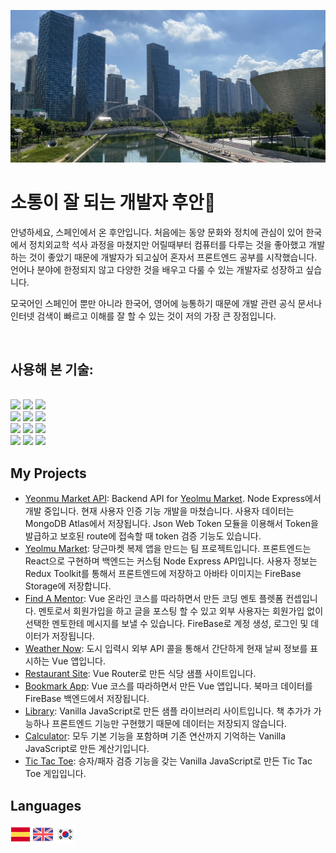 <p align="center">
    <img src="https://github.com/Resdayn/Resdayn/blob/main/img/centralPark.JPG?raw=true">
</p>

# 소통이 잘 되는 개발자 후안👋

안녕하세요, 스페인에서 온 후안입니다. 처음에는 동양 문화와 정치에 관심이 있어 한국에서 정치외교학 석사 과정을 마쳤지만 어릴때부터 컴퓨터를 다루는 것을 좋아했고 개발하는 것이 좋았기 때문에 개발자가 되고싶어 혼자서 프론트엔드 공부를 시작했습니다. 언어나 분야에 한정되지 않고 다양한 것을 배우고 다룰 수 있는 개발자로 성장하고 싶습니다.

모국어인 스페인어 뿐만 아니라 한국어, 영어에 능통하기 때문에 개발 관련 공식 문서나 인터넷 검색이 빠르고 이해를 잘 할 수 있는 것이 저의 가장 큰 장점입니다.

<br>

<!-- ## Hello! I'm Juan 👋

I'm currently self-studying web development, primarily focused on the frontend with the Vue.js framework but with aim to include backend in the future. 

I am also fluent in Spanish, English and Korean. -->

<!-- ## About Me
- 🔭 I’m currently working on ...
- 🌱 I’m currently learning ...
- 👯 I’m looking to collaborate on ...
- 🤔 I’m looking for help with ...
- 💬 Ask me about ...
- 📫 How to reach me: ...
- 😄 Pronouns: ...
- ⚡ Fun fact: ... -->

## 사용해 본 기술:
<br>
  <img src="https://img.shields.io/badge/HTML5-E34F26?style=for-the-badge&logo=html5&logoColor=white" />
  <img src="https://img.shields.io/badge/CSS3-1572B6?style=for-the-badge&logo=css3&logoColor=white" />
  <img src="https://img.shields.io/badge/JavaScript-323330?style=for-the-badge&logo=javascript&logoColor=F7DF1E">
  <br>
  <img src="https://img.shields.io/badge/Vue.js-35495E?style=for-the-badge&logo=vuedotjs&logoColor=4FC08D">
  <img src="https://img.shields.io/badge/Bootstrap-563D7C?style=for-the-badge&logo=bootstrap&logoColor=white">
  <img src="https://img.shields.io/badge/Python-FFD43B?style=for-the-badge&logo=python&logoColor=darkgreen">
  <br>
  <img src="https://img.shields.io/badge/Redux-593D88?style=for-the-badge&logo=redux&logoColor=white">
  <img src="https://img.shields.io/badge/MongoDB-4EA94B?style=for-the-badge&logo=mongodb&logoColor=white">
  <img src="https://img.shields.io/badge/Node.js-43853D?style=for-the-badge&logo=node.js&logoColor=white">
  <br>
  <img src="https://img.shields.io/badge/React-20232A?style=for-the-badge&logo=react&logoColor=61DAFB">
  <img src="https://img.shields.io/badge/Express.js-404D59?style=for-the-badge">
  <img src="https://img.shields.io/badge/PostgreSQL-316192?style=for-the-badge&logo=postgresql&logoColor=white">

<br>

## My Projects
- <a href="https://github.com/Resdayn/Yeolmu-market-api">Yeonmu Market API</a>: Backend API for <a href="https://github.com/hjiwins/Yeolmu-market"> Yeolmu Market</a>. Node Express에서 개발 중입니다. 현재 사용자 인증 기능 개발을 마쳤습니다. 사용자 데이터는 MongoDB Atlas에서 저장됩니다. Json Web Token 모듈을 이용해서 Token을 발급하고 보호된 route에 접속할 때 token 검증 기능도 있습니다.
- <a href="https://github.com/hjiwins/Yeolmu-market">Yeolmu Market</a>: 당근마켓 복제 앱을 만드는 팀 프로젝트입니다. 프론트엔드는 React으로 구현하며 백엔드는 커스텀 Node Express API입니다. 사용자 정보는 Redux Toolkit를 통해서 프론트엔드에 저장하고 아바타 이미지는 FireBase Storage에 저장합니다.
- <a href="https://github.com/Resdayn/find-a-mentor-app">Find A Mentor</a>: Vue 온라인 코스를 따라하면서 만든 코딩 멘토 플렛폼 컨셉입니다. 멘토로서 회원가입을 하고 글을 포스팅 할 수 있고 외부 사용자는 회원가입 없이 선택한 멘토한테 메시지를 보낼 수 있습니다. FireBase로 계정 생성, 로그인 및 데이터가 저장됩니다.
- <a href="https://github.com/Resdayn/weather-now">Weather Now</a>: 도시 입력시 외부 API 콜을 통해서 간단하게 현재 날씨 정보를 표시하는 Vue 앱입니다.
- <a href="https://github.com/Resdayn/restaurant_site">Restaurant Site</a>: Vue Router로 만든 식당 샘플 사이트입니다.
- <a href="https://github.com/Resdayn/bookmark-app">Bookmark App</a>: Vue 코스를 따라하면서 만든 Vue 앱입니다. 북마크 데이터를 FireBase 백엔드에서 저장됩니다.
- <a href="https://github.com/Resdayn/jsLibrary">Library</a>: Vanilla JavaScript로 만든 샘플 라이브러리 사이트입니다. 책 추가가 가능하나 프론트엔드 기능만 구현했기 때문에 데이터는 저장되지 않습니다. 
- <a href="https://github.com/Resdayn/jsCalculator">Calculator</a>: 모두 기본 기능을 포함하며 기존 연산까지 기억하는 Vanilla JavaScript로 만든 계산기입니다.
- <a href="https://github.com/Resdayn/tictactoe">Tic Tac Toe</a>: 승자/패자 검증 기능을 갖는 Vanilla JavaScript로 만든 Tic Tac Toe 게입입니다.

<!-- ## My Projects
- <a href="https://github.com/Resdayn/Yeolmu-market-api">Yeonmu Market API</a>: Backend API for <a href="https://github.com/hjiwins/Yeolmu-market"> Yeolmu Market</a> a 당근마켓 clone. It is being developed in Node Express and currently only includes the authentication side. User creation + login is available. User data is stored in MongoDB Atlas. The module Json Web Token (JWT) is used to issue tokens to access protected routes.
- <a href="https://github.com/hjiwins/Yeolmu-market">Yeolmu Market</a>: Collaboration project to create a a 당근마켓 clone. It is being developed in React and uses a custom Express backend via API calls. Only user creation + login is available. It uses Redux toolkit to store user info and FireBase Storage to store the user avatar during the user creation.
- <a href="https://github.com/Resdayn/find-a-mentor-app">Find A Mentor</a>: Made with Vue. Platform where mentors can register and people can send messages to contact them. It uses a FireBase backend and that includes authentication.
- <a href="https://github.com/Resdayn/weather-now">Weather Now</a>: Simple weather app made with Vue that calls an API to display the current weather of any city. 
- <a href="https://github.com/Resdayn/restaurant_site">Restaurant Site</a>: A restaurant website created with Vue Router.
- <a href="https://github.com/Resdayn/bookmark-app">Bookmark App</a>: Simple bookmark app created with Vue that saves links with a title/description and writes to a Firebase database.
- <a href="https://github.com/Resdayn/jsLibrary">Library</a>: Proof of concept of a library app where you can add books. Currently not persistent. Made with vanilla Javascript.
- <a href="https://github.com/Resdayn/jsCalculator">Calculator</a>: Made exclusively with vanilla Javascript. It has all the basic functions and can remember past opeartions.
- <a href="https://github.com/Resdayn/tictactoe">Tic Tac Toe</a>: Tic tac toe game with winner checker. Made with vanilla Javascript. -->

## Languages
<img src="img/spain.png"></img>
<img src="img/united-kingdom.png"></img>
<img src="img/south-korea.png"></img>
